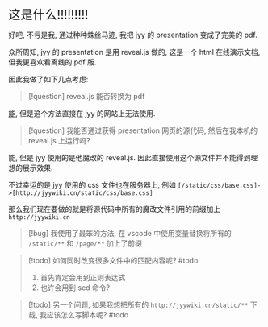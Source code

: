 
<font size=5>这是什么!!!!!!!!!</font>

好吧, 不亏是我, 通过种种蛛丝马迹, 我把 jyy 的 presentation 变成了完美的 pdf.

众所周知, jyy 的 presentation 是用 reveal.js 做的, 这是一个 html 在线演示文档, 但我更喜欢看离线的 pdf 版.

因此我做了如下几点考虑:

>[!question] reveal.js 能否转换为 pdf
>

[能](https://revealjs.com/pdf-export/), 但是这个方法直接在 jyy 的网站上无法使用.

>[!question] 我能否通过获得 presentation 网页的源代码, 然后在我本机的 reveal.js 上运行吗?
>

能, 但是 jyy 使用的是他魔改的 reveal.js. 因此直接使用这个源文件并不能得到理想的展示效果.

不过幸运的是 jyy 使用的 css 文件也在服务器上, 例如 `[/static/css/base.css]->[http://jyywiki.cn/static/css/base.css]`

那么我们现在要做的就是将源代码中所有的魔改文件引用的前缀加上 `http://jyywiki.cn`

>[!bug] 我使用了最笨的方法, 在 vscode 中使用变量替换将所有的 `/static/**` 和 `/page/**` 加上了前缀

>[!todo] 如何同时改变很多文件中的匹配内容呢? #todo
>1. 首先肯定会用到正则表达式
>2. 也许会用到 sed 命令?

>[!todo] 另一个问题, 如果我想把所有的 `http://jyywiki.cn/static/**` 下载, 我应该怎么写脚本呢? #todo 

